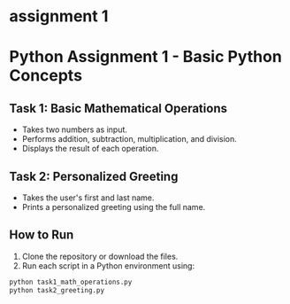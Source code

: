# assignment 1
# Python Assignment 1 - Basic Python Concepts

## Task 1: Basic Mathematical Operations
- Takes two numbers as input.
- Performs addition, subtraction, multiplication, and division.
- Displays the result of each operation.

## Task 2: Personalized Greeting
- Takes the user's first and last name.
- Prints a personalized greeting using the full name.

## How to Run
1. Clone the repository or download the files.
2. Run each script in a Python environment using:
```bash
python task1_math_operations.py
python task2_greeting.py

